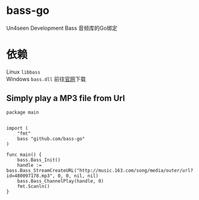 # bass-go
Un4seen Development Bass 音频库的Go绑定 

# 依赖
Linux `libbass`  
Windows `bass.dll`
前往[官网](http://www.un4seen.com/bass.html)下载

## Simply play a MP3 file from Url
```
package main


import (
	"fmt"
	bass "github.com/bass-go"
)

func main() {
	bass.Bass_Init()
	handle := bass.Bass_StreamCreateURL("http://music.163.com/song/media/outer/url?id=480097178.mp3", 0, 0, nil, nil)
	bass.Bass_ChannelPlay(handle, 0)
	fmt.Scanln()
}
```
